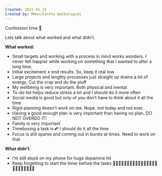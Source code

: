 ```yaml
---
Created: 2022-01-24
Created by: MManikantha Nekkalapudi
---
```

Confession time 🙂

Lets talk about what worked and what didn’t.

**What worked:**

- Small targets and working with a process in mind works wonders. I never felt happier while working on something that I wanted to after a long time.
- Initial excitement ≠ end results. So, keep it real low
- Large projects and lengthy processes just straight up drains a lot of energy. Cut the crap and do the stuff
- My wellbeing is very important. Both physical and mental
- To-do list helps reduce stress a lot and I should do it more often
- Social media is good but only of you don’t have to think about it all the time
- Rigid planning doesn’t work on me. Nope. not today and not ever.
- Having a good enough plan is very important than having no plan. DO NOT OVERDO IT!
- Family is very important
- Timeboxing a task is 💕! I should do it all the time
- Focus is still sparse and coming out in bursts at times. Need to work on that

**What didn’t:**

- I’m still stuck on my phone for huge dopamine hit
- Keep forgetting to start the timer before the tasks 🤦‍♂️🤦‍♂️🤦‍♂️🤦‍♂️🤦‍♂️🤦‍♂️🤦‍♂️🤦‍♂️🤦‍♂️🤦‍♂️🤦‍♂️🤦‍♂️